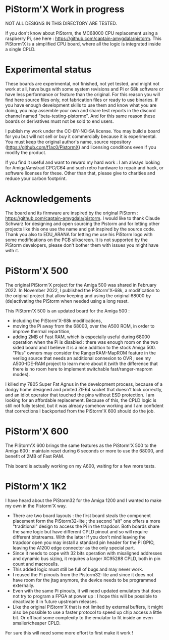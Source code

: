# PiStorm'X Work in progress

NOT ALL DESIGNS IN THIS DIRECTORY ARE TESTED.

If you don't know about PiStorm, the MC68000 CPU replacement using a raspberry Pi, see here : https://github.com/captain-amygdala/pistorm. This PiStorm'X is a simplified CPU board, where all the logic is integrated inside a single CPLD.

# Experimental status
These boards are experimental, not finished, not yet tested, and might not work at all, have bugs with some system revisions and Pi or 68k software or have less performance or feature than the original. For this reason you will find here source files only, not fabrication files or ready to use binaries. If you have enough development skills to use them and know what you are doing, you may assemble your own and share test reports in the discord channel named "beta-testing-pistormx". And for this same reason these boards or derivatives must not be sold to end users.

I publish my work under the CC-BY-NC-SA license. You may build a board for you but will not sell or buy it commercially because it is experimental. You must keep the original author's name, source repository (https://github.com/f1ac0/PistormX) and licensing conditions even if you modify the product.

If you find it useful and want to reward my hard work : I am always looking for Amiga/Amstrad CPC/C64 and such retro hardware to repair and hack, or software licenses for these. Other than that, please give to charities and reduce your carbon footprint.

# Acknowledgements
The board and its firmware are inspired by the original PiStorm : https://github.com/captain-amygdala/pistorm.
I would like to thank Claude Schwarz for designing and open sourcing the Pistorm and for letting other projects like this one use the name and get inspired by the source code.
Thank you also to EDU_ARANA for letting me use his PiStorm logo with some modifications on the PCB silkscreen.
It is not supported by the PiStorm developers, please don't bother them with issues you might have with it.

# PiStorm'X 500
The original PiStorm'X project for the Amiga 500 was shared in February 2022. In November 2022, I published the PiStorm'X-68k, a modification to the original project that allow keeping and using the original 68000 by (de)activating the PiStorm when needed using a long reset.

This PiStorm'X 500 is an updated board for the Amiga 500 :
- including the PiStorm'X-68k modifications,
- moving the Pi away from the 68000, over the A500 ROM, in order to improve thermal repartition,
- adding 2MB of Fast RAM, which is especially useful during 68000 operation when the Pi is disabled : there was enough room on the two sided board and I believe it is a nice addition to the stock Amiga 500. "Plus" owners may consider the RangerRAM-MapROM feature in the verilog source that needs an additional connexion to OVR ; see my A500-IDE-RAM project to learn more about it (with the difference that there is no room here to implement switchable fast/ranger-maprom modes).

I killed my 7805 Super Fat Agnus in the development process, because of a dodgy home designed and printed ZIF64 socket that doesn't lock correctly, and an idiot operator that touched the pins without ESD protection. I am looking for an affordable replacement. Because of this, the CPLD logic is still not fully tested, but it was already somehow working and I am confident that corrections I backported from the PiStorm'X 600 should do the job.

# PiStorm'X 600
The PiStorm'X 600 brings the same features as the PiStorm'X 500 to the Amiga 600 : maintain reset during 6 seconds or more to use the 68000, and benefit of 2MB of Fast RAM.

This board is actually working on my A600, waiting for a few more tests.

# PiStorm'X 1K2
I have heard about the PiStorm32 for the Amiga 1200 and I wanted to make my own in the Pistorm'X way.

- There are two board layouts : the first board steals the component placement form the PiStorm32-lite ; the second "alt" one offers a more "traditional" design to access the Pi in the trapdoor. Both boards share the same logic but have different CPLD pinout and so will require different bitstreams. With the latter if you don't mind leaving the trapdoor open you may install a standard pin header for the Pi GPIO, leaving the A1200 edge connector as the only special part.
- Since it needs to cope with 32 bits operation with misaligned addresses and dynamic bus sizing, it requires a larger XC95288 CPLD, both in pin count and macrocells.
- This added logic must still be full of bugs and may never work.
- I reused the Pi pinouts from the Pistorm32-lite and since it does not have room for the jtag anymore, the device needs to be programmed externally.
- Even with the same Pi pinouts, it will need updated emulators that does not try to program a FPGA at power up : I hope this will be possible to deactivate it in future upstream releases.
- Like the original PiStorm'X that is not limited by external buffers, it might also be possible to use a faster protocol to speed up chip access a little bit. Or offload some complexity to the emulator to fit inside an even smaller/cheaper CPLD.

For sure this will need some more effort to first make it work !
